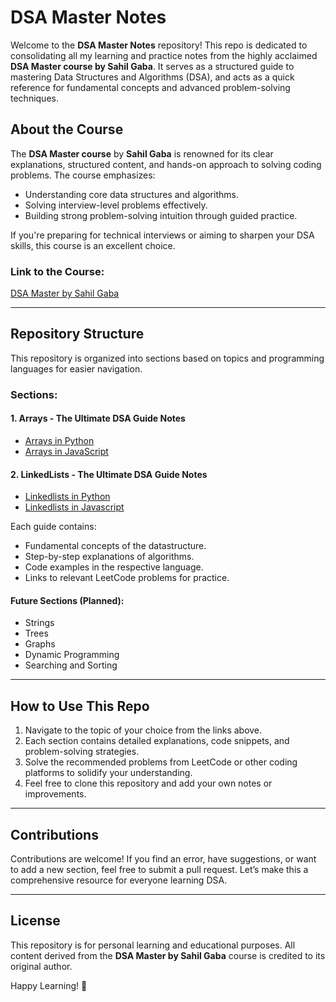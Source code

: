 # DSA Master Notes

Welcome to the **DSA Master Notes** repository! This repo is dedicated to consolidating all my learning and practice notes from the highly acclaimed **DSA Master course by Sahil Gaba**. It serves as a structured guide to mastering Data Structures and Algorithms (DSA), and acts as a quick reference for fundamental concepts and advanced problem-solving techniques.

## About the Course
The **DSA Master course** by **Sahil Gaba** is renowned for its clear explanations, structured content, and hands-on approach to solving coding problems. The course emphasizes:
- Understanding core data structures and algorithms.
- Solving interview-level problems effectively.
- Building strong problem-solving intuition through guided practice.

If you're preparing for technical interviews or aiming to sharpen your DSA skills, this course is an excellent choice.

### Link to the Course:
[DSA Master by Sahil Gaba](https://instabyte.io/p/dsa-master)

---

## Repository Structure
This repository is organized into sections based on topics and programming languages for easier navigation.

### Sections:

#### 1. Arrays - The Ultimate DSA Guide Notes
- [Arrays in Python](./Arrays-python.md)
- [Arrays in JavaScript](./Arrays-javascript.md)

#### 2. LinkedLists - The Ultimate DSA Guide Notes
- [Linkedlists in Python](./Linkedlists-python.md)
- [Linkedlists in Javascript](./Linkedlists-javascript.md)

Each guide contains:
- Fundamental concepts of the datastructure.
- Step-by-step explanations of algorithms.
- Code examples in the respective language.
- Links to relevant LeetCode problems for practice.

#### Future Sections (Planned):
- Strings
- Trees
- Graphs
- Dynamic Programming
- Searching and Sorting

---

## How to Use This Repo
1. Navigate to the topic of your choice from the links above.
2. Each section contains detailed explanations, code snippets, and problem-solving strategies.
3. Solve the recommended problems from LeetCode or other coding platforms to solidify your understanding.
4. Feel free to clone this repository and add your own notes or improvements.

---

## Contributions
Contributions are welcome! If you find an error, have suggestions, or want to add a new section, feel free to submit a pull request. Let’s make this a comprehensive resource for everyone learning DSA.

---

## License
This repository is for personal learning and educational purposes. All content derived from the **DSA Master by Sahil Gaba** course is credited to its original author.

Happy Learning! 🚀
